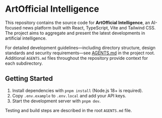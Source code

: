 # ArtOfficial Intelligence

This repository contains the source code for **ArtOfficial Intelligence**, an AI-focused news platform built with React, TypeScript, Vite and Tailwind CSS. The project aims to aggregate and present the latest developments in artificial intelligence.

For detailed development guidelines—including directory structure, design standards and security requirements—see [AGENTS.md](AGENTS.md) in the project root. Additional `AGENTS.md` files throughout the repository provide context for each subdirectory.

## Getting Started

1. Install dependencies with `pnpm install` (Node.js 18+ is required).
2. Copy `.env.example` to `.env.local` and add your API keys.
3. Start the development server with `pnpm dev`.

Testing and build steps are described in the root `AGENTS.md` file.
